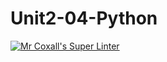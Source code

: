 # Unit2-04-Python
[![Mr Coxall's Super Linter](https://github.com/ICS3U-Programming-Aaron-R-V-K/Unit2-04--Python/workflows/Mr%20Coxall's%20Super%20Linter/badge.svg)](https://github.com/ICS3U-Programming-Aaron-R-V-K/Unit2-04--Python/actions/)
